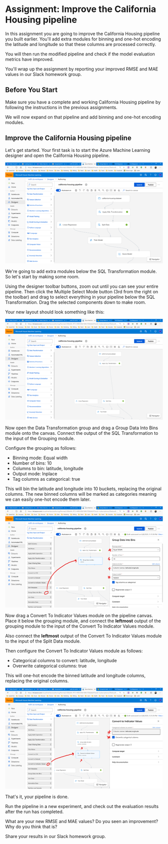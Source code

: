 # Assignment: Improve the California Housing pipeline

In this assignment you are going to improve the California Housing pipeline you built earlier. You'll add extra modules for binning and one-hot encoding the latitude and longitude so that these columns are processed correctly.

You will then run the modified pipeline and check if the model evaluation metrics have improved. 

You'll wrap up the assignment by reporting your improved RMSE and MAE values in our Slack homework group. 

## Before You Start

Make sure you have a complete and working California Housing pipeline by following the instructions in the previous assignments. 

We will now expand on that pipeline and add binning and one-hot encoding modules.

## Improve the California Housing pipeline

Let's get started. Your first task is to start the Azure Machine Learning designer and open the California Housing pipeline.

![California housing pipeline step 1](./assets/pipeline1.png)

We're going to add extra modules below the SQL Transformation module. So let's start by making some room.

Using the designer toolbar buttons, zoom out until you can see your entire pipeline. Then click the Multiple Select Mode button (3rd from the right on the toolbar) and drag to select everything in your pipeline below the SQL Transformation. Drag the selected components down to make room.

Your new layout should look something like this:

![California housing pipeline step 2](./assets/pipeline2.png)

Now open the Data Transformation group and drag a Group Data Into Bins module onto the canvas. Connect the output of the SQL Transformation to the input of the Grouping module.

Configure the grouping as follows:

* Binning mode: Equal width
* Number of bins: 10
* Columns to bin: latitude, longitude
* Output mode: Inplace
* Tag columns as categorical: true

This will bin the latitude and longitude into 10 buckets, replacing the original columns. The new binned columns will be marked as categories meaning we can easily one-hot encode them later. 

![California housing pipeline step 3](./assets/pipeline3.png)

Now drag a Convert To Indicator Values module on the pipeline canvas. Place it below the grouping module, and connect the **leftmost** output of the grouping module to the input of the Convert To Indicator Values module. 

Also connect the **leftmost** output of the Convert To Indicator Values module to the input of the Split Data module.

Then configure the Convert To Indicator Values module as follows:

* Categorical columns to convert: latitude, longitude
* Overwrite categorical columns: true

This will one-hot encode the binned latitude and longitude columns, replacing the original columns. 

![California housing pipeline step 4](./assets/pipeline4.png)

That's it, your pipeline is done.

Run the pipeline in a new experiment, and check out the evaluation results after the run has completed.

What are your new RMSE and MAE values? Do you seen an improvement? Why do you think that is?

Share your results in our Slack homework group.

